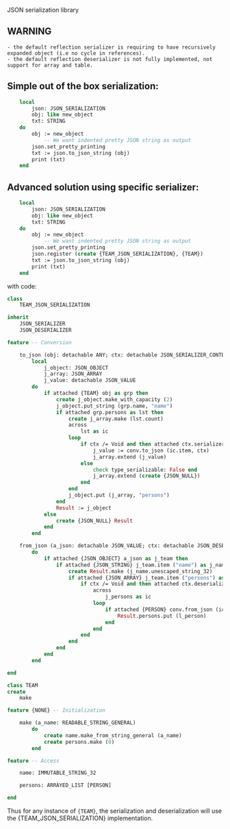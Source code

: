 JSON serialization library

## WARNING
	- the default reflection serializer is requiring to have recursively expanded object (i.e no cycle in references).
	- the default reflection deserializer is not fully implemented, not support for array and table.

## Simple out of the box serialization:

```eiffel
	local
		json: JSON_SERIALIZATION
		obj: like new_object
		txt: STRING
	do
		obj := new_object
			-- We want indented pretty JSON string as output
		json.set_pretty_printing 
		txt := json.to_json_string (obj)
		print (txt)
	end
```

## Advanced solution using specific serializer:

```eiffel
	local
		json: JSON_SERIALIZATION
		obj: like new_object
		txt: STRING
	do
		obj := new_object
			-- We want indented pretty JSON string as output
		json.set_pretty_printing 
		json.register (create {TEAM_JSON_SERIALIZATION}, {TEAM})
		txt := json.to_json_string (obj)
		print (txt)
	end
```

with code:

```eiffel
class
	TEAM_JSON_SERIALIZATION

inherit
	JSON_SERIALIZER
	JSON_DESERIALIZER

feature -- Conversion

	to_json (obj: detachable ANY; ctx: detachable JSON_SERIALIZER_CONTEXT): JSON_VALUE
		local
			j_object: JSON_OBJECT
			j_array: JSON_ARRAY
			j_value: detachable JSON_VALUE
		do
			if attached {TEAM} obj as grp then
				create j_object.make_with_capacity (2)
				j_object.put_string (grp.name, "name")
				if attached grp.persons as lst then
					create j_array.make (lst.count)
					across
						lst as ic
					loop
						if ctx /= Void and then attached ctx.serializer (ic.item) as conv then
							j_value := conv.to_json (ic.item, ctx)
							j_array.extend (j_value)
						else
							check type_serializable: False end
							j_array.extend (create {JSON_NULL})
						end
					end
					j_object.put (j_array, "persons")
				end
				Result := j_object
			else
				create {JSON_NULL} Result
			end
		end

	from_json (a_json: detachable JSON_VALUE; ctx: detachable JSON_DESERIALIZER_CONTEXT): detachable TEAM
		do
			if attached {JSON_OBJECT} a_json as j_team then
				if attached {JSON_STRING} j_team.item ("name") as j_name then
					create Result.make (j_name.unescaped_string_32)
					if attached {JSON_ARRAY} j_team.item ("persons") as j_items then
						if ctx /= Void and then attached ctx.deserializer ({PERSON}) as conv then
							across
								j_persons as ic
							loop
								if attached {PERSON} conv.from_json (ic.item, ctx) as l_person then
									Result.persons.put (l_person)
								end
							end
						end
					end
				end
			end
		end		

end

class TEAM
create 
	make

feature {NONE} -- Initialization

	make (a_name: READABLE_STRING_GENERAL)
		do
			create name.make_from_string_general (a_name)
			create persons.make (0)
		end

feature -- Access 

	name: IMMUTABLE_STRING_32

	persons: ARRAYED_LIST [PERSON]

end
```

Thus for any instance of `{TEAM}`, the serialization and deserialization will use the {TEAM_JSON_SERIALIZATION} implementation.



